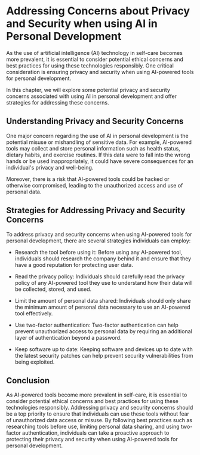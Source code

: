 Addressing Concerns about Privacy and Security when using AI in Personal Development
===============================================================================================================================================================================

As the use of artificial intelligence (AI) technology in self-care becomes more prevalent, it is essential to consider potential ethical concerns and best practices for using these technologies responsibly. One critical consideration is ensuring privacy and security when using AI-powered tools for personal development.

In this chapter, we will explore some potential privacy and security concerns associated with using AI in personal development and offer strategies for addressing these concerns.

Understanding Privacy and Security Concerns
-------------------------------------------

One major concern regarding the use of AI in personal development is the potential misuse or mishandling of sensitive data. For example, AI-powered tools may collect and store personal information such as health status, dietary habits, and exercise routines. If this data were to fall into the wrong hands or be used inappropriately, it could have severe consequences for an individual's privacy and well-being.

Moreover, there is a risk that AI-powered tools could be hacked or otherwise compromised, leading to the unauthorized access and use of personal data.

Strategies for Addressing Privacy and Security Concerns
-------------------------------------------------------

To address privacy and security concerns when using AI-powered tools for personal development, there are several strategies individuals can employ:

* Research the tool before using it: Before using any AI-powered tool, individuals should research the company behind it and ensure that they have a good reputation for protecting user data.

* Read the privacy policy: Individuals should carefully read the privacy policy of any AI-powered tool they use to understand how their data will be collected, stored, and used.

* Limit the amount of personal data shared: Individuals should only share the minimum amount of personal data necessary to use an AI-powered tool effectively.

* Use two-factor authentication: Two-factor authentication can help prevent unauthorized access to personal data by requiring an additional layer of authentication beyond a password.

* Keep software up to date: Keeping software and devices up to date with the latest security patches can help prevent security vulnerabilities from being exploited.

Conclusion
----------

As AI-powered tools become more prevalent in self-care, it is essential to consider potential ethical concerns and best practices for using these technologies responsibly. Addressing privacy and security concerns should be a top priority to ensure that individuals can use these tools without fear of unauthorized data access or misuse. By following best practices such as researching tools before use, limiting personal data sharing, and using two-factor authentication, individuals can take a proactive approach to protecting their privacy and security when using AI-powered tools for personal development.
